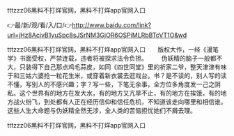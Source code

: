tttzzz06黑料不打烊官网，黑料不打烊app官网入口

👉最/新/观/看/入/口/👉http://www.baidu.com/link?url=jHz8AcivB1yuSpc8sJSrNM3GjOR6OSPiMLRbBTcVT1O&wd

tttzzz06黑料不打烊官网，黑料不打烊app官网入口　　版权大作，一经《漫笔学》书面受权，严禁连载，违者将被探求法令负担。
　　伪妖精的脑子一般都不大，只装得下自己那点鸡毛蒜皮，如同《四世同堂》里的祈家二爷，整天津津有味于和三姑六婆抢一粒花生米，或穿着新衣裳去逛戏台。书？是不读的，别人写的读不懂，写别人的不感兴趣；字？写一些，下笔无余事，全方位多角度发一己之阴私。这个世界有的地方在发大水，有的地方又亢旱不止，有的地方在挨饿，有的地方战火纷飞，到处都有人正在经历信仰和信任危机，不知道该走向哪里和相信谁。这些人生大命题与伪妖精全然无涉，全人类的苦恼担忧她们不屑去理。


tttzzz06黑料不打烊官网，黑料不打烊app官网入口
